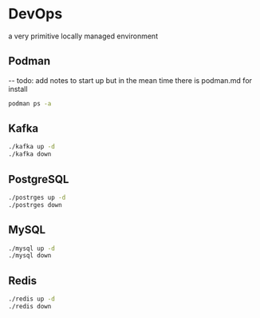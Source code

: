 # DevOps
a very primitive locally managed environment

## Podman
-- todo: add notes to start up but in the mean time there is podman.md for install
```sh
podman ps -a
```

## Kafka
```bash
./kafka up -d
./kafka down
```

## PostgreSQL
```bash
./postrges up -d
./postrges down
```

## MySQL
```bash
./mysql up -d
./mysql down
```

## Redis
```bash
./redis up -d
./redis down
```
